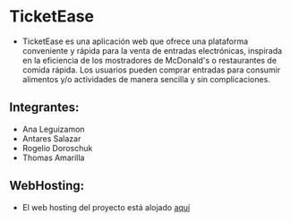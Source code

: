 # TicketEase
* TicketEase es una aplicación web que ofrece una plataforma conveniente y rápida para la venta de entradas electrónicas, inspirada en la eficiencia de los mostradores de McDonald's o restaurantes de comida rápida. Los usuarios pueden comprar entradas para consumir alimentos y/o actividades de manera sencilla y sin complicaciones.
## Integrantes:
* Ana Leguizamon
* Antares Salazar
* Rogelio Doroschuk
* Thomas Amarilla
## WebHosting:
* El web hosting del proyecto está alojado [aquí](https://ticketease.000webhostapp.com/)
